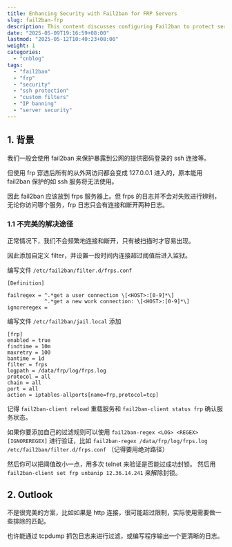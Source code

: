 ```yaml
---
title: Enhancing Security with Fail2ban for FRP Servers
slug: fail2ban-frp
description: This content discusses configuring Fail2ban to protect services accessed via FRP by detecting excessive connection attempts through custom filters. It outlines solution limitations and suggests improvements.
date: "2025-05-09T19:16:59+08:00"
lastmod: "2025-05-12T10:40:23+08:00"
weight: 1
categories:
  - "cnblog"
tags:
  - "fail2ban"
  - "frp"
  - "security"
  - "ssh protection"
  - "custom filters"
  - "IP banning"
  - "server security"
---
```


<!-- markdown-front-matter -->

## 1. 背景

我们一般会使用 fail2ban 来保护暴露到公网的提供密码登录的 ssh 连接等。

但使用 frp 穿透后所有的从外网访问都会变成 127.0.0.1 进入的，原本能用 fail2ban 保护的如 ssh 服务将无法使用。

因此 fail2ban 应该放到 frps 服务器上。但 frps 的日志并不会对失败进行辨别，无论你访问哪个服务，frp 日志只会有连接和断开两种日志。

### 1.1 不完美的解决途径

正常情况下，我们不会频繁地连接和断开，只有被扫描时才容易出现。

因此添加自定义 filter，并设置一段时间内连接超过阈值后进入监狱。

编写文件 `/etc/fail2ban/filter.d/frps.conf`

```
[Definition]

failregex = ^.*get a user connection \[<HOST>:[0-9]*\]
            ^.*get a new work connection: \[<HOST>:[0-9]*\]
ignoreregex =
```

编写文件 `/etc/fail2ban/jail.local` 添加

```
[frp]
enabled = true
findtime = 10m
maxretry = 100
bantime = 1d
filter = frps
logpath = /data/frp/log/frps.log
protocol = all
chain = all
port = all
action = iptables-allports[name=frp,protocol=tcp]
```

记得 `fail2ban-client reload` 重载服务和 `fail2ban-client status frp` 确认服务状态。

如果你要添加自己的过滤规则可以使用 `fail2ban-regex <LOG> <REGEX> [IGNOREREGEX]` 进行验证，比如 `fail2ban-regex /data/frp/log/frps.log /etc/fail2ban/filter.d/frps.conf` （记得要用绝对路径）

然后你可以把阈值改小一点，用多次 telnet 来验证是否能过成功封锁。 然后用 `fail2ban-client set frp unbanip 12.36.14.241` 来解除封锁。

## 2. Outlook

不是很完美的方案，比如如果是 http 连接，很可能超过限制，实际使用需要做一些排除的匹配。

也许能通过 tcpdump 抓包日志来进行过滤，或编写程序输出一个更清晰的日志。
